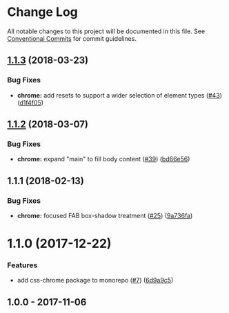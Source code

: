 # Change Log

All notable changes to this project will be documented in this file.
See [Conventional Commits](https://conventionalcommits.org) for commit guidelines.

<a name="1.1.3"></a>
## [1.1.3](https://github.com/zendeskgarden/css-components/compare/@zendesk/garden-css-chrome@1.1.2...@zendesk/garden-css-chrome@1.1.3) (2018-03-23)


### Bug Fixes

* **chrome:** add resets to support a wider selection of element types ([#43](https://github.com/zendeskgarden/css-components/issues/43)) ([d1f4f05](https://github.com/zendeskgarden/css-components/commit/d1f4f05))




<a name="1.1.2"></a>
## [1.1.2](https://github.com/zendeskgarden/css-components/compare/@zendesk/garden-css-chrome@1.1.1...@zendesk/garden-css-chrome@1.1.2) (2018-03-07)


### Bug Fixes

* **chrome:** expand "main" to fill body content ([#39](https://github.com/zendeskgarden/css-components/issues/39)) ([bd66e56](https://github.com/zendeskgarden/css-components/commit/bd66e56))




<a name="1.1.1"></a>
## 1.1.1 (2018-02-13)


### Bug Fixes

* **chrome:** focused FAB box-shadow treatment ([#25](https://github.com/zendeskgarden/css-components/issues/25)) ([9a736fa](https://github.com/zendeskgarden/css-components/commit/9a736fa))




<a name="1.1.0"></a>
# 1.1.0 (2017-12-22)


### Features

* add css-chrome package to monorepo ([#7](https://github.com/zendeskgarden/css-components/issues/7)) ([6d9a9c5](https://github.com/zendeskgarden/css-components/commit/6d9a9c5))




## 1.0.0 - 2017-11-06
